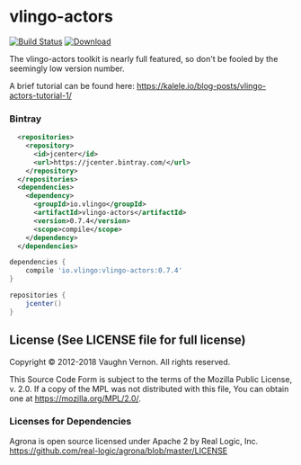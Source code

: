 # vlingo-actors

[![Build Status](https://travis-ci.org/vlingo/vlingo-actors.svg?branch=master)](https://travis-ci.org/vlingo/vlingo-actors) [ ![Download](https://api.bintray.com/packages/vlingo/vlingo-platform-java/vlingo-actors/images/download.svg) ](https://bintray.com/vlingo/vlingo-platform-java/vlingo-actors/_latestVersion)

The vlingo-actors toolkit is nearly full featured, so don't be fooled by the seemingly low version number.

A brief tutorial can be found here: https://kalele.io/blog-posts/vlingo-actors-tutorial-1/

### Bintray

```xml
  <repositories>
    <repository>
      <id>jcenter</id>
      <url>https://jcenter.bintray.com/</url>
    </repository>
  </repositories>
  <dependencies>
    <dependency>
      <groupId>io.vlingo</groupId>
      <artifactId>vlingo-actors</artifactId>
      <version>0.7.4</version>
      <scope>compile</scope>
    </dependency>
  </dependencies>
```

```gradle
dependencies {
    compile 'io.vlingo:vlingo-actors:0.7.4'
}

repositories {
    jcenter()
}
```

License (See LICENSE file for full license)
-------------------------------------------
Copyright © 2012-2018 Vaughn Vernon. All rights reserved.

This Source Code Form is subject to the terms of the
Mozilla Public License, v. 2.0. If a copy of the MPL
was not distributed with this file, You can obtain
one at https://mozilla.org/MPL/2.0/.


### Licenses for Dependencies

Agrona is open source licensed under Apache 2 by Real Logic, Inc.
https://github.com/real-logic/agrona/blob/master/LICENSE

